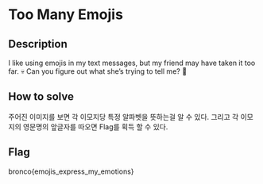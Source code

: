 # Too Many Emojis

## Description
I like using emojis in my text messages, but my friend may have taken it too far. 💀 Can you figure out what she’s trying to tell me? 🤔

## How to solve
주어진 이미지를 보면 각 이모지당 특정 알파벳을 뜻하는걸 알 수 있다. 그리고 각 이모지의 영문명의 앞글자를 따오면 Flag를 획득 할 수 있다.

## Flag
bronco{emojis_express_my_emotions}